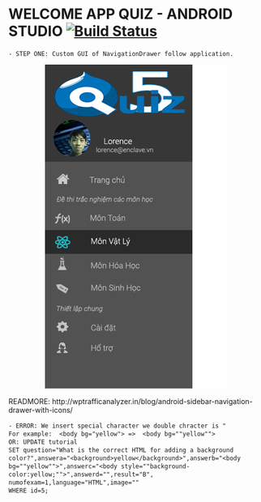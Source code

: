 # WELCOME APP QUIZ - ANDROID STUDIO [![Build Status](https://travis-ci.org/nomensa/jquery.hide-show.svg)](https://travis-ci.org/nomensa/jquery.hide-show.svg?branch=master)

    - STEP ONE: Custom GUI of NavigationDrawer follow application.
<p align="center">
  <img src="https://github.com/danisluis6/App-Quiz/blob/version1/NavigationDrawer.png">
</p>
 READMORE: http://wptrafficanalyzer.in/blog/android-sidebar-navigation-drawer-with-icons/

    - ERROR: We insert special character we double chracter is "
    For example:  <body bg="yellow"> =>  <body bg=""yellow"">
    OR: UPDATE tutorial 
	SET question="What is the correct HTML for adding a background       color?",answera="<background>yellow</background>",answerb="<body bg=""yellow"">",answerc="<body style=""background-color:yellow;"">",answerd="",result="B",
	numofexam=1,language="HTML",image=""
	WHERE id=5;
